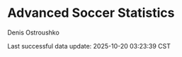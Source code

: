 # Advanced Soccer Statistics
Denis Ostroushko

<!-- gfm -->

Last successful data update: 2025-10-20 03:23:39 CST
